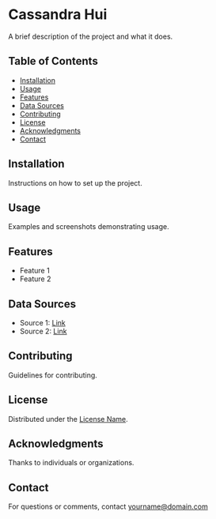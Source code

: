 # Cassandra Hui

A brief description of the project and what it does.

## Table of Contents

- [Installation](#installation)
- [Usage](#usage)
- [Features](#features)
- [Data Sources](#data-sources)
- [Contributing](#contributing)
- [License](#license)
- [Acknowledgments](#acknowledgments)
- [Contact](#contact)

## Installation

Instructions on how to set up the project.

## Usage

Examples and screenshots demonstrating usage.

## Features

- Feature 1
- Feature 2

## Data Sources

- Source 1: [Link](#)
- Source 2: [Link](#)

## Contributing

Guidelines for contributing.

## License

Distributed under the [License Name](LICENSE).

## Acknowledgments

Thanks to individuals or organizations.

## Contact

For questions or comments, contact [yourname@domain.com](mailto:yourname@domain.com)
